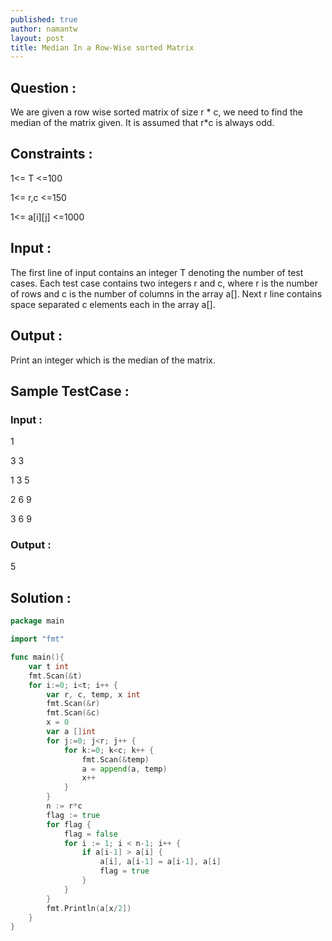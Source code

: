 ```yaml
---
published: true
author: namantw
layout: post
title: Median In a Row-Wise sorted Matrix
---
```


## Question :

We are given a row wise sorted matrix of size r * c, we need to find the median of the matrix given. It is assumed that r*c is always odd.

## Constraints :

1<= T <=100

1<= r,c <=150

1<= a[i][j] <=1000

## Input :

The first line of input contains an integer T denoting the number of test cases. Each test case contains two integers r and c, where r is the number of rows and c is the number of columns in the array a[]. Next r line contains space separated c elements each in the array a[].​

## Output :

Print an integer which is the median of the matrix.

## Sample TestCase :

### Input :
1

3 3

1 3 5

2 6 9

3 6 9

### Output :
5

## Solution :

```go
package main

import "fmt"

func main(){
	var t int
	fmt.Scan(&t)
	for i:=0; i<t; i++ {
		var r, c, temp, x int
		fmt.Scan(&r)
		fmt.Scan(&c)
		x = 0
		var a []int
		for j:=0; j<r; j++ {
			for k:=0; k<c; k++ {
				fmt.Scan(&temp)
				a = append(a, temp)
				x++
			}
		}
		n := r*c
	    flag := true
	    for flag {
	        flag = false
	        for i := 1; i < n-1; i++ {
	            if a[i-1] > a[i] {
	                a[i], a[i-1] = a[i-1], a[i]
	                flag = true
	            }
	        }
	    }
		fmt.Println(a[x/2])
	}
}
```